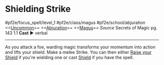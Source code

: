 # Shielding Strike
#pf2e/focus_spell/level_1 #pf2e/class/magus #pf2e/school/abjuration 
==[Uncommon](Uncommon.md)== ==[Abjuration](Abjuration.md)== ==[Magus](Magus.md)==
*Source* Secrets of Magic pg. 143 1.1
**Cast** ► verbal

---
As you attack a foe, warding magic transforms your momentum into action and lifts your shield. Make a melee Strike. You can then either [Raise your Shield](Raise%20Shield) if you're wielding one or cast [Shield](Shield.md) if you have the spell.